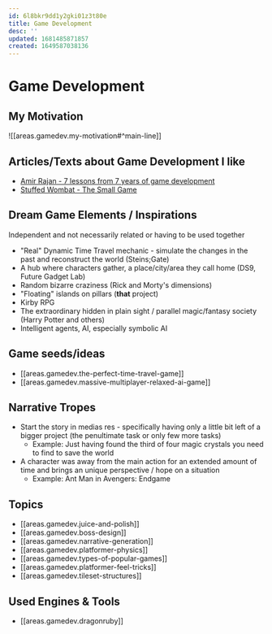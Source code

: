 ```yaml
---
id: 6l8bkr9dd1y2gki01z3t80e
title: Game Development
desc: ''
updated: 1681485871857
created: 1649587038136
---
```


# Game Development

## My Motivation
![[areas.gamedev.my-motivation#^main-line]]

## Articles/Texts about Game Development I like
- [Amir Rajan - 7 lessons from 7 years of game development](https://www.producthunt.com/stories/7-lessons-from-7-years-of-game-development)
- [Stuffed Wombat - The Small Game](http://stuffedwomb.at/the_small_game)

## Dream Game Elements / Inspirations

Independent and not necessarily related or having to be used together

- "Real" Dynamic Time Travel mechanic - simulate the changes in the past and reconstruct the world (Steins;Gate)
- A hub where characters gather, a place/city/area they call home (DS9, Future Gadget Lab)
- Random bizarre craziness (Rick and Morty's dimensions)
- "Floating" islands on pillars (**that** project)
- Kirby RPG
- The extraordinary hidden in plain sight / parallel magic/fantasy society (Harry Potter and others)
- Intelligent agents, AI, especially symbolic AI

## Game seeds/ideas

- [[areas.gamedev.the-perfect-time-travel-game]]
- [[areas.gamedev.massive-multiplayer-relaxed-ai-game]]

## Narrative Tropes
- Start the story in medias res - specifically having only a little bit left of a bigger project (the penultimate task
  or only few more tasks)
  - Example: Just having found the third of four magic crystals you need to find to save the world
- A character was away from the main action for an extended amount of time and brings an unique perspective / hope on
  a situation
  - Example: Ant Man in Avengers: Endgame

## Topics
- [[areas.gamedev.juice-and-polish]]
- [[areas.gamedev.boss-design]]
- [[areas.gamedev.narrative-generation]]
- [[areas.gamedev.platformer-physics]]
- [[areas.gamedev.types-of-popular-games]]
- [[areas.gamedev.platformer-feel-tricks]]
- [[areas.gamedev.tileset-structures]]

## Used Engines & Tools
- [[areas.gamedev.dragonruby]]
